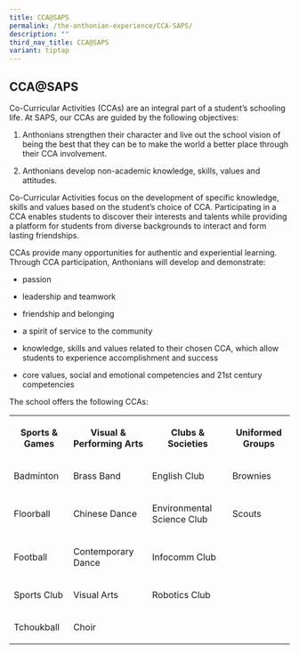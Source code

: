 ```yaml
---
title: CCA@SAPS
permalink: /the-anthonian-experience/CCA-SAPS/
description: ""
third_nav_title: CCA@SAPS
variant: tiptap
---
```

<h2>CCA@SAPS</h2>
<p>Co-Curricular Activities (CCAs) are an integral part of a student’s schooling
life. At SAPS, our CCAs are guided by the following objectives:</p>
<ol>
<li>
<p>Anthonians strengthen their character and live out the school vision of
being the best that they can be to make the world a better place through
their CCA involvement.</p>
</li>
<li>
<p>Anthonians develop non-academic knowledge, skills, values and attitudes.</p>
</li>
</ol>
<p>Co-Curricular Activities focus on the development of specific knowledge,
skills and values based on the student’s choice of CCA. Participating in
a CCA enables students to discover their interests and talents while providing
a platform for students from diverse backgrounds to interact and form lasting
friendships.</p>
<p>CCAs provide many opportunities for authentic and experiential learning.
Through CCA participation, Anthonians will develop and demonstrate:</p>
<ul data-tight="true" class="tight">
<li>
<p>passion</p>
</li>
<li>
<p>leadership and teamwork</p>
</li>
<li>
<p>friendship and belonging</p>
</li>
<li>
<p>a spirit of service to the community</p>
</li>
<li>
<p>knowledge, skills and values related to their chosen CCA, which allow
students to experience accomplishment and success</p>
</li>
<li>
<p>core values, social and emotional competencies and 21st century competencies</p>
</li>
</ul>
<p>The school offers the following CCAs:</p>
<table style="minWidth: 100px">
<colgroup>
<col>
<col>
<col>
<col>
</colgroup>
<tbody>
<tr>
<th rowspan="1" colspan="1">
<p>Sports &amp; Games</p>
</th>
<th rowspan="1" colspan="1">
<p>Visual &amp; Performing Arts</p>
</th>
<th rowspan="1" colspan="1">
<p>Clubs &amp; Societies</p>
</th>
<th rowspan="1" colspan="1">
<p>Uniformed Groups</p>
</th>
</tr>
<tr>
<td rowspan="1" colspan="1">
<p>Badminton</p>
</td>
<td rowspan="1" colspan="1">
<p>Brass Band</p>
</td>
<td rowspan="1" colspan="1">
<p>English Club</p>
</td>
<td rowspan="1" colspan="1">
<p>Brownies</p>
</td>
</tr>
<tr>
<td rowspan="1" colspan="1">
<p>Floorball</p>
</td>
<td rowspan="1" colspan="1">
<p>Chinese Dance</p>
</td>
<td rowspan="1" colspan="1">
<p>Environmental Science Club</p>
</td>
<td rowspan="1" colspan="1">
<p>Scouts</p>
</td>
</tr>
<tr>
<td rowspan="1" colspan="1">
<p>Football</p>
</td>
<td rowspan="1" colspan="1">
<p>Contemporary Dance</p>
</td>
<td rowspan="1" colspan="1">
<p>Infocomm Club</p>
</td>
<td rowspan="1" colspan="1">
<p></p>
</td>
</tr>
<tr>
<td rowspan="1" colspan="1">
<p>Sports Club</p>
</td>
<td rowspan="1" colspan="1">
<p>Visual Arts</p>
</td>
<td rowspan="1" colspan="1">
<p>Robotics Club</p>
</td>
<td rowspan="1" colspan="1">
<p></p>
</td>
</tr>
<tr>
<td rowspan="1" colspan="1">
<p>Tchoukball</p>
</td>
<td rowspan="1" colspan="1">
<p>Choir</p>
</td>
<td rowspan="1" colspan="1">
<p></p>
</td>
<td rowspan="1" colspan="1">
<p></p>
</td>
</tr>
</tbody>
</table>
<p></p>